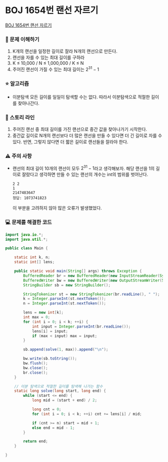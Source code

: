 # BOJ 1654번 랜선 자르기

[BOJ 1654번 랜선 자르기](https://www.acmicpc.net/problem/1654)

### 🤔 문제 이해하기

1. K개의 랜선을 일정한 길이로 잘라 N개의 랜선으로 만든다.
2. 랜선을 자를 수 있는 최대 길이를 구하라
3. K ≤ 10,000 / N ≤ 1,000,000 / K ≤ N
4. 주어진 랜선이 가질 수 있는 최대 길이는 $2^{31} - 1$

### ⭐ 알고리즘

- 이분탐색
  모든 길이를 일일이 탐색할 수는 없다. 따라서 이분탐색으로 적절한 길이를 찾아나간다.

### 📖 스토리 라인

1. 주어진 랜선 중 최대 길이를 가진 랜선으로 중간 값을 찾아나가기 시작한다.
2. 중간값 길이로 N개의 랜선보다 더 많은 랜선을 만들 수 있다면 더 긴 길이로 자를 수 있다.
   반면, 그렇지 않다면 더 짧은 길이로 랜선들을 잘라야 한다.

### ⚠️ 주의 사항

- 랜선의 최대 길이
  10개의 랜선이 모두 $2^{31} - 1$라고 생각해보자.
  해당 랜선을 1의 길이로 잘랐다고 생각하면 만들 수 있는 랜선의 개수는 int의 범위를 벗어난다.
  ```
  2 2
  1
  2147483647
  정답: 1073741823
  ```
  이 부분을 고려하지 않아 많은 오류가 발생했었다.

### 💻 문제를 해결한 코드

```java
import java.io.*;
import java.util.*;

public class Main {

    static int k, n;
    static int[] lens;

    public static void main(String[] args) throws Exception {
        BufferedReader br = new BufferedReader(new InputStreamReader(System.in));
        BufferedWriter bw = new BufferedWriter(new OutputStreamWriter(System.out));
        StringBuilder sb = new StringBuilder();

        StringTokenizer st = new StringTokenizer(br.readLine(), " ");
        k = Integer.parseInt(st.nextToken());
        n = Integer.parseInt(st.nextToken());

        lens = new int[k];
        int max = 0;
        for (int i = 0; i < k; ++i) {
            int input = Integer.parseInt(br.readLine());
            lens[i] = input;
            if (max < input) max = input;
        }

        sb.append(solve(1, max)).append("\n");

        bw.write(sb.toString());
        bw.flush();
        bw.close();
        br.close();
    }

    // 이분 탐색으로 적절한 길이를 탐색해 나가는 함수
    static long solve(long start, long end) {
        while (start <= end) {
            long mid = (start + end) / 2;

            long cnt = 0;
            for (int i = 0; i < k; ++i) cnt += lens[i] / mid;

            if (cnt >= n) start = mid + 1;
            else end = mid - 1;
        }

        return end;
    }

}
```
